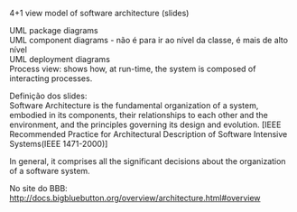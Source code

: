 4+1 view model of software architecture (slides)

 UML package diagrams  
 UML component diagrams - não é para ir ao nível da classe, é mais de alto nível  
 UML deployment diagrams  
 Process view: shows how, at run-time, the system is composed of interacting processes.  
 
 Definição dos slides:  
 Software Architecture is the fundamental organization of a system, embodied in its components, their relationships
to each other and the environment, and the principles governing its design and evolution.
[IEEE Recommended Practice for Architectural Description of Software Intensive Systems(IEEE 1471-2000)]
 
In general, it comprises all the significant decisions about the organization of a software system.   

No site do BBB:
http://docs.bigbluebutton.org/overview/architecture.html#overview
